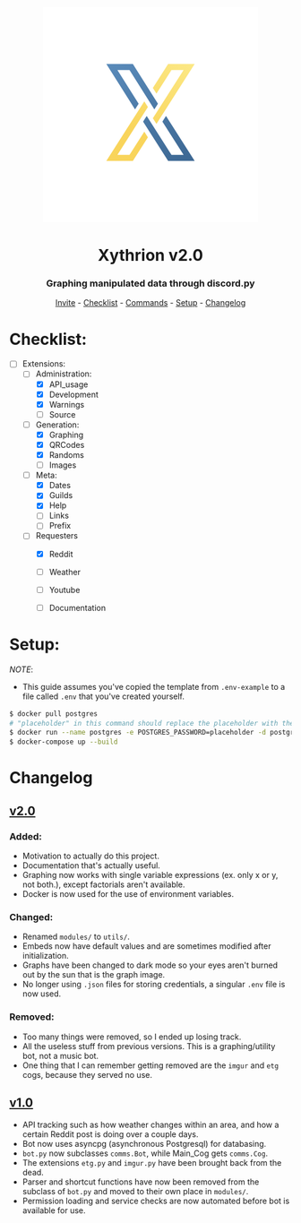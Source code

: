 <p align="center">
    <img src="/images/icon.jpg"/>
</p>
<h1 align="center">Xythrion v2.0</h1>
<h3 align="center">Graphing manipulated data through discord.py</h3>
<p align="center">
    <a href="https://discordapp.com/oauth2/authorize?client_id=591885341812850699&scope=bot&permissions=335400150">Invite</a> -
    <a href="#checklist">Checklist</a> -
    <a href="#commands">Commands</a> -
    <a href="#setup">Setup</a> -
    <a href="#changelog">Changelog</a>
</p>


# Checklist:
- [ ] Extensions:
    - [ ] Administration:
        - [x] API_usage
        - [x] Development
        - [x] Warnings
        - [ ] Source
    - [ ] Generation:
        - [x] Graphing
        - [x] QRCodes
        - [x] Randoms
        - [ ] Images
    - [ ] Meta:
        - [x] Dates
        - [x] Guilds
        - [x] Help
        - [ ] Links
        - [ ] Prefix
    - [ ] Requesters
        - [x] Reddit
        - [ ] Weather
        - [ ] Youtube
        - [ ] Documentation


# Setup:
*NOTE*:
- This guide assumes you've copied the template from `.env-example` to a file called `.env` that you've created yourself.

```sh
$ docker pull postgres
# "placeholder" in this command should replace the placeholder with the same name in the .env file.
$ docker run --name postgres -e POSTGRES_PASSWORD=placeholder -d postgres
$ docker-compose up --build
```

# Changelog

## [v2.0](!https://github.com/Xithrius/Xythrion/releases/tag/v2.0)
### Added:
- Motivation to actually do this project.
- Documentation that's actually useful.
- Graphing now works with single variable expressions (ex. only x or y, not both.), except factorials aren't available.
- Docker is now used for the use of environment variables.

### Changed:
- Renamed `modules/` to `utils/`.
- Embeds now have default values and are sometimes modified after initialization.
- Graphs have been changed to dark mode so your eyes aren't burned out by the sun that is the graph image.
- No longer using `.json` files for storing credentials, a singular `.env` file is now used.

### Removed:
- Too many things were removed, so I ended up losing track.
- All the useless stuff from previous versions. This is a graphing/utility bot, not a music bot.
- One thing that I can remember getting removed are the `imgur` and `etg` cogs, because they served no use.

## [v1.0](!https://github.com/Xithrius/Xythrion/releases/tag/v1.0)
- API tracking such as how weather changes within an area, and how a certain Reddit post is doing over a couple days.
- Bot now uses asyncpg (asynchronous Postgresql) for databasing.
- `bot.py` now subclasses `comms.Bot`, while Main_Cog gets `comms.Cog`.
- The extensions `etg.py` and `imgur.py` have been brought back from the dead.
- Parser and shortcut functions have now been removed from the subclass of `bot.py` and moved to their own place in `modules/`.
- Permission loading and service checks are now automated before bot is available for use.
